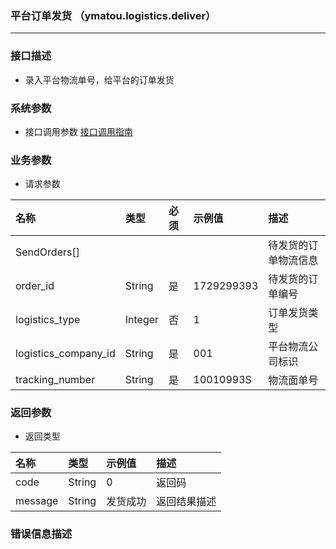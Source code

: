 ### 平台订单发货 （ymatou.logistics.deliver）

---

### 接口描述

* 录入平台物流单号，给平台的订单发货

### 系统参数

* 接口调用参数 [接口调用指南](/openapi/how-to-call-api.md)


### 业务参数

* 请求参数

| 名称 | 类型 | 必须 | 示例值 | 描述 |
| :--- | :--- | :--- | :--- | :--- |
| SendOrders[] |  | | | 待发货的订单物流信息 |
| order\_id | String | 是 | 1729299393 | 待发货的订单编号 |
| logistics_type | Integer | 否 | 1 |订单发货类型 |
| logistics\_company\_id | String | 是 | 001 | 平台物流公司标识 |
| tracking\_number | String | 是 | 10010993S | 物流面单号 |

### 返回参数

* 返回类型 

| 名称 | 类型 | 示例值 | 描述 |
| :--- | :--- | :--- | :--- |
| code | String | 0 | 返回码 |
| message | String | 发货成功 | 返回结果描述 |

### 错误信息描述